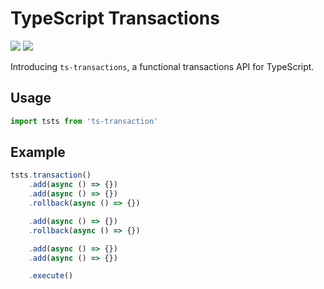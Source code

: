 # TypeScript Transactions
<div>
  <a href="https://www.npmjs.com/package/prisma"><img src="https://img.shields.io/npm/v/ts-transactions.svg?style=flat" /></a>
  <a href="https://github.com/prisma/prisma/blob/master/LICENSE"><img src="https://img.shields.io/badge/license-MIT-blue" /></a>

</div>

Introducing `ts-transactions`, a functional transactions API for TypeScript.

## Usage
```typescript
import tsts from 'ts-transaction'
```

## Example
```typescript
tsts.transaction()
    .add(async () => {})
    .add(async () => {})
    .rollback(async () => {})

    .add(async () => {})
    .rollback(async () => {})

    .add(async () => {})
    .add(async () => {})

    .execute()
```
